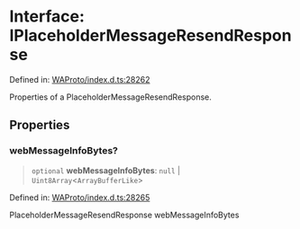 # Interface: IPlaceholderMessageResendResponse

Defined in: [WAProto/index.d.ts:28262](https://github.com/Fokusdotid/Baileys/blob/039f28db78950e3bac7c407f144ea390dcdf207d/WAProto/index.d.ts#L28262)

Properties of a PlaceholderMessageResendResponse.

## Properties

### webMessageInfoBytes?

> `optional` **webMessageInfoBytes**: `null` \| `Uint8Array`\<`ArrayBufferLike`\>

Defined in: [WAProto/index.d.ts:28265](https://github.com/Fokusdotid/Baileys/blob/039f28db78950e3bac7c407f144ea390dcdf207d/WAProto/index.d.ts#L28265)

PlaceholderMessageResendResponse webMessageInfoBytes
